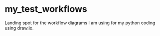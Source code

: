 # my_test_workflows
Landing spot for the workflow diagrams I am using for my python coding using draw.io. 
